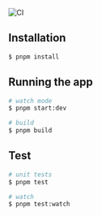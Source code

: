 ![CI](https://github.com/alpercitak/nest-microservice/actions/workflows/ci.yml/badge.svg)

## Installation

```bash
$ pnpm install
```

## Running the app

```bash
# watch mode
$ pnpm start:dev

# build
$ pnpm build
```

## Test

```bash
# unit tests
$ pnpm test

# watch
$ pnpm test:watch
```
